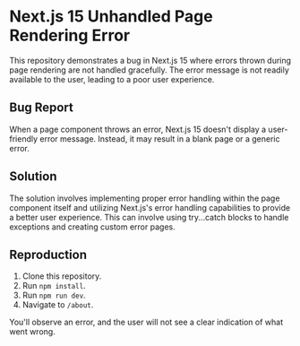 # Next.js 15 Unhandled Page Rendering Error

This repository demonstrates a bug in Next.js 15 where errors thrown during page rendering are not handled gracefully.  The error message is not readily available to the user, leading to a poor user experience.

## Bug Report

When a page component throws an error, Next.js 15 doesn't display a user-friendly error message.  Instead, it may result in a blank page or a generic error.

## Solution

The solution involves implementing proper error handling within the page component itself and utilizing Next.js's error handling capabilities to provide a better user experience.  This can involve using try...catch blocks to handle exceptions and creating custom error pages.

## Reproduction

1. Clone this repository.
2. Run `npm install`.
3. Run `npm run dev`.
4. Navigate to `/about`.

You'll observe an error, and the user will not see a clear indication of what went wrong.
